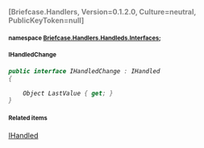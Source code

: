 <h4 style='color: gray;margin:0; padding:0;'> [Briefcase.Handlers, Version=0.1.2.0, Culture=neutral, PublicKeyToken=null]</h4>

#### <small>namespace [Briefcase.Handlers.Handleds.Interfaces](../Namespace/Briefcase.Handlers.Handleds.Interfaces.md);</small>

#### <small>IHandledChange</small>

<i>

```csharp
public interface IHandledChange : IHandled
{

	Object LastValue { get; }
}
```

</i>


#### <small>Related items</small>

[IHandled](IHandled.md)